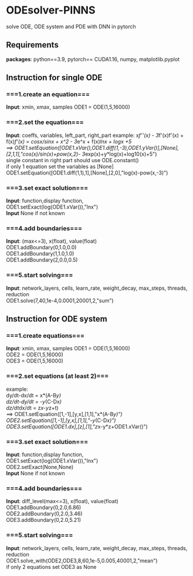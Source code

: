 # ODEsolver-PINNS
solve ODE, ODE system and PDE with DNN in pytorch

## Requirements
**packages**: python==3.9, pytorch== CUDA1.16, numpy, matplotlib.pyplot
## Instruction for single ODE
### ===1.create an equation===
**Input**: xmin, xmax, samples
ODE1 = ODE(1,5,16000)<br>
### ===2.set the equation===
**Input**: coeffs, variables, left_part, right_part
example:
x*f''(x) - 3*f'(x)f'(x) + f(x)*f'(x) = cosx/sinx + x^2 - 3*e^x + f(x)*lnx + logx +5<br>
 ==> ODE1.setEquation([ODE1.xVar(),ODE1.diff(1,-3),ODE1.yVar()],[None],[2,1,1],"cos(x)/sin(x)+pow(x,2)- 3*exp(x)+y*log(x)+log10(x)+5")<br>
single constant in right part should use ODE.constant()<br>
if only 1 equation set the variables as [None]<br>
ODE1.setEquation([ODE1.diff(1,1),1],[None],[2,0],"log(x)-pow(x,-3)")<br>
### ===3.set exact solution===
**Input**: function,display function,<br>
ODE1.setExact(log(ODE1.xVar()),"lnx")<br>
**Input** None if not known<br>
### ===4.add boundaries===
**Input**: (max<=3), x(float), value(float)<br>
ODE1.addBoundary(0,1.0,0.0)<br>
ODE1.addBoundary(1,1.0,1.0)<br>
ODE1.addBoundary(2,0.0,0.5)<br>
### ===5.start solving===
**Input**: network_layers, cells, learn_rate, weight_decay, max_steps, threads, reduction<br>
ODE1.solve(7,40,1e-4,0.0001,20001,2,"sum")<br>

## Instruction for ODE system
### ===1.create equations===
**Input**: xmin, xmax, samples
ODE1 = ODE(1,5,16000)<br>
ODE2 = ODE(1,5,16000)<br>
ODE3 = ODE(1,5,16000)<br>
### ===2.set equations (at least 2)===
example:<br>
         dy/dt-dx/dt = x*(A-B*y)<br>
         dz/dt-dy/dt = -y*(C-D*x)<br>
         dz/dt*dx/dt = z*x-y*z+t)<br>
 ==> ODE1.setEquation([1,-1],[y,x],[1,1],"x*(A-B*y)")<br>
     ODE2.setEquation([1,-1],[y,x],[1,1],"-y*(C-D*x)")<br>
     ODE3.setEquation([ODE1.dx],[z],[1],"z*x-y*z+ODE1.xVar()")<br>
### ===3.set exact solution===
**Input**: function,display function,<br>
ODE1.setExact(log(ODE1.xVar()),"lnx")<br>
ODE2.setExact(None,None)<br>
**Input** None if not known<br>
### ===4.add boundaries===
**Input**: diff_level(max<=3), x(float), value(float)<br>
ODE1.addBoundary(0,2.0,6.86)<br>
ODE2.addBoundary(0,2.0,3.46)<br>
ODE3.addBoundary(0,2.0,5.21)<br>
### ===5.start solving===
**Input**: network_layers, cells, learn_rate, weight_decay, max_steps, threads, reduction<br>
ODE1.solve_with(ODE2,ODE3,8,60,1e-5,0.005,40001,2,"mean")<br>
if only 2 equations set ODE3 as None<br>
